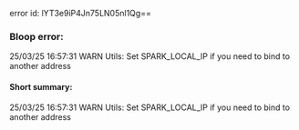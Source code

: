 error id: lYT3e9iP4Jn75LN05nl1Qg==
### Bloop error:

25/03/25 16:57:31 WARN Utils: Set SPARK_LOCAL_IP if you need to bind to another address
#### Short summary: 

25/03/25 16:57:31 WARN Utils: Set SPARK_LOCAL_IP if you need to bind to another address